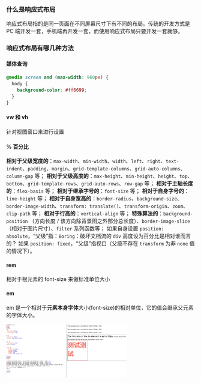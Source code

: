 ### 什么是响应式布局

响应式布局指的是同一页面在不同屏幕尺寸下有不同的布局。传统的开发方式是 PC 端开发一套，手机端再开发一套，而使用响应式布局只要开发一套就够。

### 响应式布局有哪几种方法

#### 媒体查询

```css
@media screen and (max-width: 960px) {
  body {
    background-color: #ff6699;
  }
}
```

#### vw 和 vh

针对视图窗口来进行设置

#### % 百分比

**相对于父级宽度的**：`max-width`、`min-width`、`width`、`left`、`right`、`text-indent`、`padding`、`margin`、`grid-template-columns`、`grid-auto-columns`、`column-gap` 等；
**相对于父级高度的**：`max-height`、`min-height`、`height`、`top`、`bottom`、`grid-template-rows`、`grid-auto-rows`、`row-gap` 等；
**相对于主轴长度的**：`flex-basis` 等；
**相对于继承字号的**：`font-size` 等；
**相对于自身字号的**：`line-height` 等；
**相对于自身宽高的**：`border-radius`、`background-size`、`border-image-width`、`transform: translate()`、`transform-origin`、`zoom`、`clip-path` 等；
**相对于行高的**：`vertical-align` 等；
**特殊算法的**：`background-position` （方向长度 / 该方向除背景图之外部分总长度）、`border-image-slice` （相对于图片尺寸）、`filter` 系列函数等；
如果自身设置 `position: absolute`，“父级”指：`Boring`：破坏文档流的 `div` 高度设为百分比是相对谁而言的？
如果 `position: fixed`，“父级”指视口（父级不存在 `transform` 为非 `none` 值的情况下）。

#### rem

相对于根元素的 font-size 来做标准单位大小

#### em

em 是一个相对于**元素本身字体**大小(font-size)的相对单位，它的值会继承父元素的字体大小。

<img src="./响应式.png" width="320px"/>
